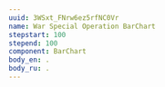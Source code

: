 ```yaml
---
uuid: 3WSxt_FNrw6ez5rfNC0Vr
name: War Special Operation BarChart
stepstart: 100
stepend: 100
component: BarChart
body_en: .
body_ru: .
---
```

